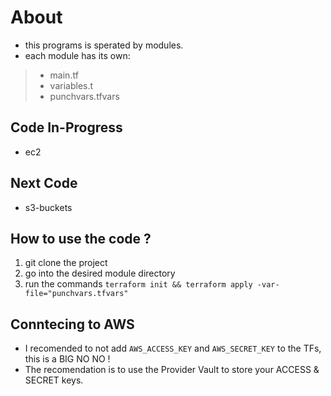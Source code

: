 # About

- this programs is sperated by modules.
- each module has its own:
> - main.tf
> - variables.t 
> - punchvars.tfvars

## Code In-Progress
- ec2

## Next Code
- s3-buckets

## How to use the code ?
1. git clone the project
2. go into the desired module directory
3. run the commands `terraform init && terraform apply -var-file="punchvars.tfvars"`

## Conntecing to AWS
- I recomended to not add `AWS_ACCESS_KEY` and `AWS_SECRET_KEY` to the TFs, this is a BIG NO NO !
- The recomendation is to use the Provider Vault to store your ACCESS & SECRET keys.
